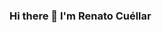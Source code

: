 ### Hi there 👋 I'm Renato Cuéllar

<!--
**renatocuellar/renatocuellar** is a ✨ _special_ ✨ repository because its `README.md` (this file) appears on your GitHub profile.

Here are some ideas to get you started:

- 🔭 I’m currently working on Tatiendo.com and my personal projects.
- 🌱 I’m currently learning frontend development.
- 📫 You to reach me on Instagram

